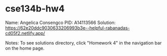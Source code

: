 # cse134b-hw4
Name: Angelica Consengco
PID: A14113566
Solution: https://62e20ddc9030633206993b3e--helpful-rabanadas-cd05f2.netlify.app/

Notes: To see solutions directory, click "Homework 4" in the navigation bar on the home page.
